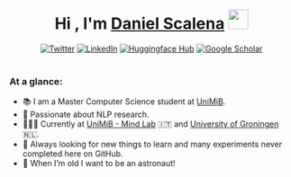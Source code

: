 <h1 align="center"><b>Hi , I'm <a href="https://danielsc4.it/">Daniel Scalena</a> </b><img src="https://media.giphy.com/media/hvRJCLFzcasrR4ia7z/giphy.gif" width="35"></h1>



<div align="center">
<a href="https://twitter.com/daniel_sc4"><img alt="Twitter" title="Twitter" src="https://img.shields.io/badge/Twitter-1DA1F2?style=for-the-badge&logo=twitter&logoColor=white"/></a>
<a href="https://www.linkedin.com/in/daniel-scalena/"><img alt="LinkedIn" title="LinkedIn"src="https://img.shields.io/badge/linkedin-%230077B5.svg?&style=for-the-badge&logo=linkedin&logoColor=white"></a>
<a href="https://huggingface.co/DanielSc4"><img alt="Huggingface Hub" title="Huggingface Hub" src="https://tinyurl.com/hf-shield"></a>
<a href="https://scholar.google.com/citations?user=5Q89Yd8AAAAJ&hl=en"><img alt="Google Scholar" title="Google Scholar"src="https://img.shields.io/badge/scholar-77a9fa.svg?&style=for-the-badge&logo=google-scholar&logoColor=white"></a>
</div>

<br>

### At a glance:
- 📚 I am a Master Computer Science student at [UniMiB](https://en.unimib.it/).
- 🔬 Passionate about NLP research.
- 👨🏼‍💻 Currently at [UniMiB - Mind Lab](https://en.unimib.it/) 🇮🇹 and [University of Groningen](https://www.rug.nl/research/clcg/research/cl/?lang=en) 🇳🇱.
- 👀 Always looking for new things to learn and many experiments never completed here on GitHub.
- 🚀 When I’m old I want to be an astronaut!
<br>